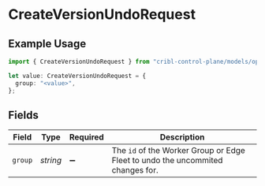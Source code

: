 # CreateVersionUndoRequest

## Example Usage

```typescript
import { CreateVersionUndoRequest } from "cribl-control-plane/models/operations";

let value: CreateVersionUndoRequest = {
  group: "<value>",
};
```

## Fields

| Field                                                                                     | Type                                                                                      | Required                                                                                  | Description                                                                               |
| ----------------------------------------------------------------------------------------- | ----------------------------------------------------------------------------------------- | ----------------------------------------------------------------------------------------- | ----------------------------------------------------------------------------------------- |
| `group`                                                                                   | *string*                                                                                  | :heavy_minus_sign:                                                                        | The <code>id</code> of the Worker Group or Edge Fleet to undo the uncommited changes for. |
